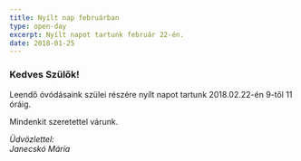 ```yaml
---
title: Nyílt nap februárban
type: open-day
excerpt: Nyílt napot tartunk február 22-én.
date: 2018-01-25
---
```


### Kedves Szülők!

Leendő óvódásaink szülei részére nyílt napot tartunk 2018.02.22-én 9-től 11 óráig.

Mindenkit szeretettel várunk.

*Üdvözlettel:*<br>
*Janecskó Mária*